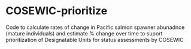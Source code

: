 # COSEWIC-prioritize

Code to calculate rates of change in Pacific salmon spawner abunadnce (mature individuals) and estimate % change over time to suport prioritization of Designatable Units for status assessments by COSEWIC
